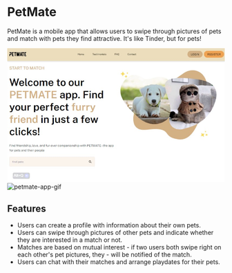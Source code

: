 # PetMate

 PetMate is a mobile app that allows users to swipe through pictures of pets and match with pets they find attractive. It's like Tinder, but for pets!
 
 
![landingpage](/public/landingpage.jpg)
![petmate-app-gif](/public/petmate-app-gif.gif)

## Features

- Users can create a profile with information about their own pets.
- Users can swipe through pictures of other pets and indicate whether they are interested in a match or not.
- Matches are based on mutual interest - if two users both swipe right on each other's pet pictures, they - will be notified of the match.
- Users can chat with their matches and arrange playdates for their pets.
